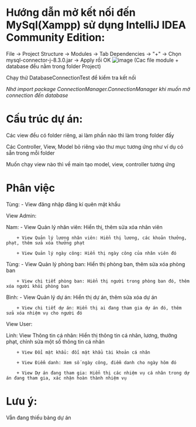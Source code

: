# Hướng dẫn mở kết nối đến MySql(Xampp) sử dụng IntelliJ IDEA Community Edition:
File -> Project Structure -> Modules -> Tab Dependencies -> "+" -> Chọn mysql-connector-j-8.3.0.jar -> Apply rồi OK
![image](https://github.com/NguyenLinh203/QuanLyNhanSu/assets/138262382/150fdbd9-c0f9-4cab-9673-5e5deac5c81a)
(Cac file module + database đều nằm trong folder Project)

Chạy thử DatabaseConnectionTest để kiểm tra kết nối

*Nhớ import package ConnectionManager.ConnectionManager khi muốn mở connection đến database*

# Cấu trúc dự án:
Các view đều có folder riêng, ai làm phần nào thì làm trong folder đấy

Các Controller, View, Model bỏ riêng vào thư mục tương ứng như ví dụ có sẵn trong mỗi folder

Muốn chạy view nào thì về main tạo model, view, controller tương ứng

# Phân việc 
Tùng: - View đăng nhập đăng kí quên mật khẩu

View Admin:

Nam: - View Quản lý nhân viên: Hiển thị, thêm sửa xóa nhân viên

		+ View Quản lý lương nhân viên: Hiển thị lương, các khoản thưởng, phạt, thêm sửa xóa thưởng phạt

		+ View Quản lý ngày công: Hiển thị ngày công của nhân viên đó

Tùng: - View Quản lý phòng ban: Hiển thị phòng ban, thêm sửa xóa phòng ban

		+ View chi tiết phòng ban: Hiển thị người trong phòng ban đó, thêm xóa người khỏi phòng ban

Bình: - View Quản lý dự án: Hiển thị dự án, thêm sửa xóa dự án

		+ View chi tiết dự án: Hiển thị ai đang tham gia dự án đó, thêm sửa xóa nhiệm vụ cho người đó

View User:

Linh: View Thông tin cá nhân: Hiển thị thông tin cá nhân, lương, thưởng phạt, chỉnh sửa một số thông tin cá nhân

		+ View Đổi mật khẩu: đổi mật khẩu tài khoản cá nhân

		+ View Điểm danh: Xem số ngày công, điểm danh cho ngày hôm đó

		+ View Dự án đang tham gia: Hiển thị các nhiệm vụ cá nhân trong dự án đang tham gia, xác nhận hoàn thành nhiệm vụ
  
# Lưu ý:
Vẫn đang thiếu bảng dự án
